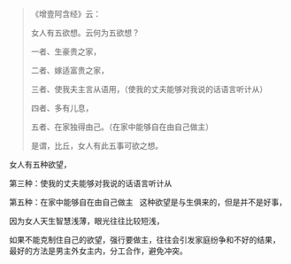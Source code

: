 > 《增壹阿含经》云： 
> 
> 女人有五欲想。云何为五欲想？
> 
> 一者、生豪贵之家，
> 
> 二者、嫁适富贵之家，
> 
> 三者、使我夫主言从语用，（使我的丈夫能够对我说的话语言听计从）
> 
> 四者、多有儿息，
> 
> 五者、在家独得由己。（在家中能够自在由自己做主）
> 
> 是谓，比丘，女人有此五事可欲之想。

女人有五种欲望，

第三种：使我的丈夫能够对我说的话语言听计从

第五种：在家中能够自在由自己做主
&nbsp;
这种欲望是与生俱来的，但是并不是好事，

因为女人天生智慧浅薄，眼光往往比较短浅，

如果不能克制住自己的欲望，强行要做主，往往会引发家庭纷争和不好的结果，
&nbsp;
最好的方法是男主外女主内，分工合作，避免冲突。